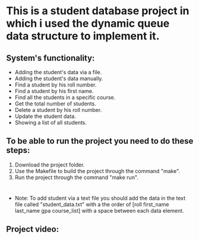 # This is a student database project in which i used the dynamic queue data structure to implement it.

## System's functionality:
- Adding the student's data via a file.
- Adding the student's data manually.
- Find a student by his roll number.
- Find a student by his first name.
- Find all the students in a specific course.
- Get the total number of students.
- Delete a student by his roll number.
- Update the student data.
- Showing a list of all students.


## To be able to run the project you need to do these steps:

1. Download the project folder.
2. Use the Makefile to build the project through the command "make".
2. Run the project through the command "make run".

#

* Note: To add student via a text file you should add the data in the text file called "student_data.txt" with a the order of [roll first_name last_name gpa course_list] with a space between each data element.

## Project video:
